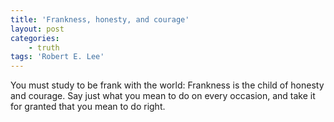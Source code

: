 ```yaml
---
title: 'Frankness, honesty, and courage'
layout: post
categories:
    - truth
tags: 'Robert E. Lee'
---
```


You must study to be frank with the world: Frankness is the child of honesty and courage. Say just what you mean to do on every occasion, and take it for granted that you mean to do right.
